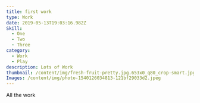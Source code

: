 ```yaml
---
title: first work
type: Work
date: 2019-05-13T19:03:16.982Z
Skill:
  - One
  - Two
  - Three
category:
  - Work
  - Play
description: Lots of Work
thumbnail: /content/img/fresh-fruit-pretty.jpg.653x0_q80_crop-smart.jpg
Images: /content/img/photo-1540126034813-121bf29033d2.jpeg
---
```

All the work

